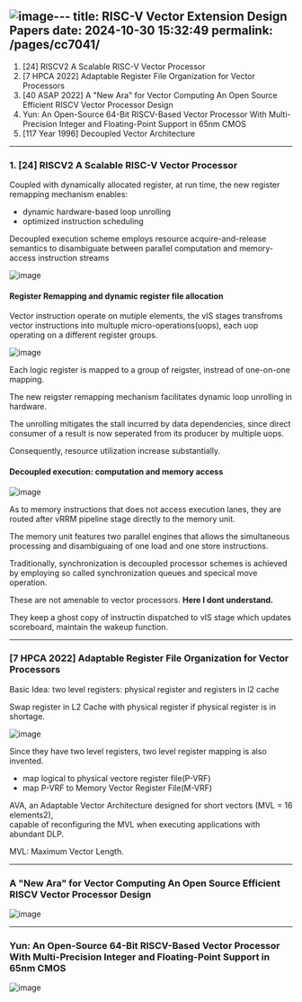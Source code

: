 ![image](https://github.com/user-attachments/assets/d684543d-a2db-473a-b1d7-7531fec6f344)---
title: RISC-V Vector Extension Design Papers
date: 2024-10-30 15:32:49
permalink: /pages/cc7041/
---

1. [24] RISCV2 A Scalable RISC-V Vector Processor
2. [7 HPCA 2022] Adaptable Register File Organization for Vector Processors
3. [40 ASAP 2022] A "New Ara" for Vector Computing An Open Source Efficient RISCV Vector Processor Design
4. Yun: An Open-Source 64-Bit RISCV-Based Vector Processor With Multi-Precision Integer and Floating-Point Support in 65nm CMOS
5. [117 Year 1996] Decoupled Vector Architecture

---
### 1. [24] RISCV2 A Scalable RISC-V Vector Processor

Coupled with dynamically allocated register, at run time, the new register remapping mechanism enables:
- dynamic hardware-based loop unrolling
- optimized instruction scheduling

Decoupled execution scheme employs resource acquire-and-release semantics to disambiguate between parallel computation and memory-access instruction streams

![image](https://github.com/user-attachments/assets/3a7ef400-9ca7-406c-9df9-8e0281837dce)


#### Register Remapping and dynamic register file allocation

Vector instruction operate on mutiple elements, the vIS stages transfroms vector instructions into multuple micro-operations(uops), each uop operating on a different register groups.

![image](https://github.com/user-attachments/assets/03117910-2565-4a3a-8175-bb7379e383e1)

Each logic register is mapped to a group of reigster, instread of one-on-one  mapping.

The new reigster remapping mechanism facilitates dynamic loop unrolling in hardware.

The unrolling mitigates the stall incurred by data dependencies, since direct consumer of a result is now seperated from its producer by multiple uops.

Consequently, resource utilization increase substantially.

#### Decoupled execution: computation and memory access

![image](https://github.com/user-attachments/assets/42c8825f-8082-4214-9317-cfdb0872f9e9)

As to memory instructions that does not access execution lanes, they are routed after vRRM pipeline stage directly to the memory unit.

The memory unit features two parallel engines that allows the simultaneous processing and disambiguaing of one load and one store instructions.

Traditionally, synchronization is decoupled processor schemes is achieved by employing so called synchronization queues and specical move operation.

These are not amenable to vector processors. **Here I dont understand.**

They keep a ghost copy of instructin dispatched to vIS stage which updates scoreboard, maintain the wakeup function.

---
### [7 HPCA 2022] Adaptable Register File Organization for Vector Processors

Basic Idea: two level registers: physical register and registers in l2 cache

Swap register in L2 Cache with physical register if physical register is in shortage.

![image](https://github.com/user-attachments/assets/4865d534-223c-48d0-a3a8-9aa5acf83843)

Since they have two level registers, two level register mapping is also invented.

- map logical to physical vectore register file(P-VRF)
- map P-VRF to Memory Vector Register File(M-VRF)

AVA, an Adaptable Vector Architecture designed for short vectors (MVL = 16 elements2),\
capable of reconfiguring the MVL when executing applications with abundant DLP.

MVL: Maximum Vector Length.

---
### A "New Ara" for Vector Computing An Open Source Efficient RISCV Vector Processor Design

![image](https://github.com/user-attachments/assets/69f6bd81-3aef-47b0-ae9f-7d836ba93088)


---
### Yun: An Open-Source 64-Bit RISCV-Based Vector Processor With Multi-Precision Integer and Floating-Point Support in 65nm CMOS

![image](https://github.com/user-attachments/assets/91af17ac-deff-4774-b7e3-690c6b3769da)
